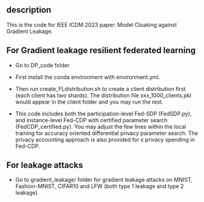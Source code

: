 
## description

This is the code for IEEE ICDM 2023 paper: Model Cloaking against Gradient Leakage.

## For Gradient leakage resilient federated learning

- Go to DP_code folder

- First install the conda environment with environment.yml.

- Then run create\_FLdistribution.sh to create a client distribution first (each client has two shards). The distribution file xxx_1000_clients.pkl would appear in the client folder and you may run the rest.

- This code includes both the participation-level Fed-SDP (FedSDP.py), and instance-level Fed-CDP with certified parameter search (FedCDP\_certified.py). You may adjust the few lines within the local training for accuracy oriented differential privacy parameter search. The privacy accounting approach is also provided for ε privacy spending in Fed-CDP.

## For leakage attacks

- Go to gradient_leakage/ folder for gradient leakage attacks on MNIST, Fashion-MNIST, CIFAR10 and LFW (both type 1 leakage and type 2 leakage).







